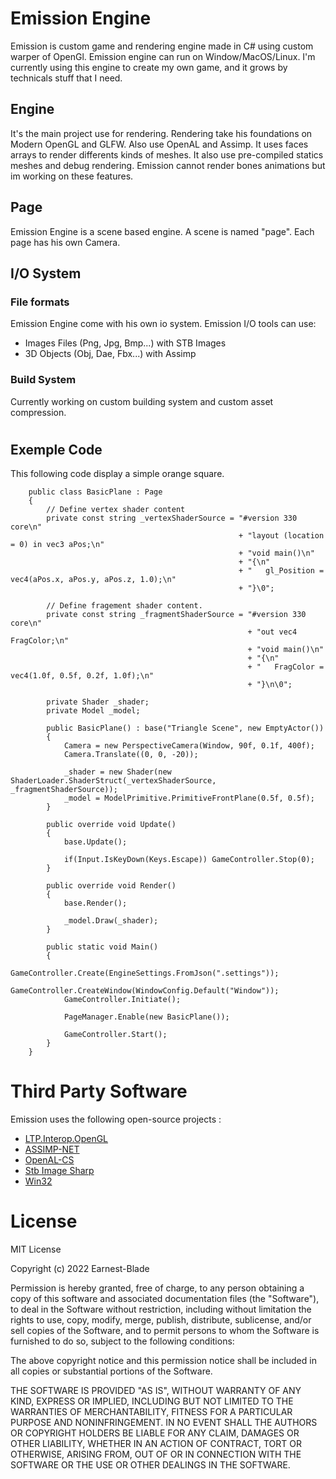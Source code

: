 # Emission Engine

Emission is custom game and rendering engine made in C# using custom warper of OpenGl. 
Emission engine can run on Window/MacOS/Linux.
I'm currently using this engine to create my own game, and it grows by technicals stuff that I need. 

## Engine 
It's the main project use for rendering.
Rendering take his foundations on Modern OpenGL and GLFW. Also use OpenAL and Assimp.
It uses faces arrays to render differents kinds of meshes. It also use pre-compiled statics meshes and debug rendering.
Emission cannot render bones animations but im working on these features. 

## Page
Emission Engine is a scene based engine. A scene is named "page". Each page has his own Camera. 

## I/O System
### File formats
Emission Engine come with his own io system.
Emission I/O tools can use:
- Images Files (Png, Jpg, Bmp...) with STB Images
- 3D Objects (Obj, Dae, Fbx...) with Assimp

### Build System
Currently working on custom building system and custom asset compression.

#

## Exemple Code
This following code display a simple orange square.
```
    public class BasicPlane : Page
    {
        // Define vertex shader content
        private const string _vertexShaderSource = "#version 330 core\n"
                                                   + "layout (location = 0) in vec3 aPos;\n"
                                                   + "void main()\n"
                                                   + "{\n"
                                                   + "   gl_Position = vec4(aPos.x, aPos.y, aPos.z, 1.0);\n"
                                                   + "}\0";

        // Define fragement shader content.
        private const string _fragmentShaderSource = "#version 330 core\n"
                                                     + "out vec4 FragColor;\n"
                                                     + "void main()\n"
                                                     + "{\n"
                                                     + "   FragColor = vec4(1.0f, 0.5f, 0.2f, 1.0f);\n"
                                                     + "}\n\0";

        private Shader _shader;
        private Model _model;
        
        public BasicPlane() : base("Triangle Scene", new EmptyActor())
        {
            Camera = new PerspectiveCamera(Window, 90f, 0.1f, 400f);
            Camera.Translate((0, 0, -20));
            
            _shader = new Shader(new ShaderLoader.ShaderStruct(_vertexShaderSource, _fragmentShaderSource));
            _model = ModelPrimitive.PrimitiveFrontPlane(0.5f, 0.5f);
        }

        public override void Update()
        {
            base.Update();

            if(Input.IsKeyDown(Keys.Escape)) GameController.Stop(0);
        }

        public override void Render()
        {
            base.Render();
            
            _model.Draw(_shader);
        }

        public static void Main()
        {
            GameController.Create(EngineSettings.FromJson(".settings"));
            GameController.CreateWindow(WindowConfig.Default("Window"));
            GameController.Initiate();

            PageManager.Enable(new BasicPlane());
            
            GameController.Start();
        }
    }
```

# Third Party Software

Emission uses the following open-source projects :
- [LTP.Interop.OpenGL](https://github.com/latet-party/LTP.Interop.OpenGL)
- [ASSIMP-NET](https://github.com/assimp/assimp-net)
- [OpenAL-CS](https://github.com/flibitijibibo/OpenAL-CS)
- [Stb Image Sharp](https://github.com/StbSharp/StbImageSharp)
- [Win32](https://github.com/lstratman/Win32Interop)

# License

MIT License

Copyright (c) 2022 Earnest-Blade

Permission is hereby granted, free of charge, to any person obtaining a copy
of this software and associated documentation files (the "Software"), to deal
in the Software without restriction, including without limitation the rights
to use, copy, modify, merge, publish, distribute, sublicense, and/or sell
copies of the Software, and to permit persons to whom the Software is
furnished to do so, subject to the following conditions:

The above copyright notice and this permission notice shall be included in all
copies or substantial portions of the Software.

THE SOFTWARE IS PROVIDED "AS IS", WITHOUT WARRANTY OF ANY KIND, EXPRESS OR
IMPLIED, INCLUDING BUT NOT LIMITED TO THE WARRANTIES OF MERCHANTABILITY,
FITNESS FOR A PARTICULAR PURPOSE AND NONINFRINGEMENT. IN NO EVENT SHALL THE
AUTHORS OR COPYRIGHT HOLDERS BE LIABLE FOR ANY CLAIM, DAMAGES OR OTHER
LIABILITY, WHETHER IN AN ACTION OF CONTRACT, TORT OR OTHERWISE, ARISING FROM,
OUT OF OR IN CONNECTION WITH THE SOFTWARE OR THE USE OR OTHER DEALINGS IN THE
SOFTWARE.
